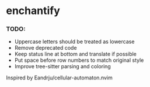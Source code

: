 # enchantify

### TODO:
- Uppercase letters should be treated as lowercase
- Remove deprecated code
- Keep status line at bottom and translate if possible
- Put space before row numbers to match original style
- Improve tree-sitter parsing and coloring

Inspired by Eandrju/cellular-automaton.nvim
